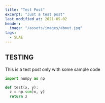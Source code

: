 ```yaml
---
title: "Test Post"
excerpt: "Just a test post"
last_modified_at: 2021-09-02
header:
  image: "/assets/images/about.jpg"
tags:
  - SLAE
---
```


## TESTING

This is a test  post only with some sample code

```python
import numpy as np

def test(x, y):
  z = np.sum)x, y)
  return z
```
